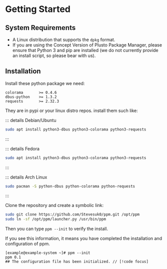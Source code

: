 # Getting Started

## System Requirements

- A Linux distribution that supports the `dpkg` format.
- If you are using the Concept Version of Plusto Package Manager, please ensure that Python 3 and pip are installed (we do not currently provide an install script, so please bear with us).

## Installation

Install these python package we need:
```
colorama       >= 0.4.6
dbus-python    >= 1.3.2
requests       >= 2.32.3
```
They are in pypi or your linux distro repos.
install them such like:

::: details Debian/Ubuntu
```bash
sudo apt install python3-dbus python3-colorama python3-requests
```
:::

::: details Fedora
```bash
sudo apt install python3-dbus python3-colorama python3-requests
```
:::

::: details Arch Linux
```bash
sudo pacman -S python-dbus python-colorama python-requests
```
:::

Clone the repository and create a symbolic link:

```bash
sudo git clone https://github.com/Stevesuk0/ppm.git /opt/ppm
sudo ln -sf /opt/ppm/launcher.py /usr/bin/ppm
```
Then you can type `ppm --init` to verify the install.

If you see this information, it means you have completed the installation and configuration of ppm.

```txt{3}
[example@example-system ~]# ppm --init
ppm 0.1
## The configuration file has been initialized. // [!code focus]
```